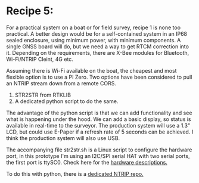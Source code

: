 # Recipe 5: 

For a practical system on a boat or for field survey, recipe 1 is none too practical. A better design would be for a 
self-contained system in an IP68 sealed enclosure, using minimum power, with minimum components. A single GNSS board 
will do, but we need a way to get RTCM correction into it. Depending on the requirements, there are X-Bee modules
for Bluetooth, Wi-Fi/NTRIP Cleint, 4G etc.

Assuming there is Wi-Fi available on the boat, the cheapest and most flexible option is to use a PI Zero.
Two options have been considered to pull an NTRIP stream down from a remote CORS.

1. STR2STR from RTKLIB
2. A dedicated python script to do the same.

The advantage of the python script is that we can add functionality and see what is 
happening under the hood. We can add a basic display, so status is available in 
real-time to the surveyor. The production system will use a 1.3" LCD, but could use 
E-Paper if a refresh rate of 5 seconds can be achieved. I think the production system will also use USB.

The accompanying file str2str.sh is a Linux script to configure the hardware port, 
in this prototype I'm using an I2C/SPI serial HAT with two serial ports, the first 
port is ttySC0. Check here for the [hardware descriptions.](https://github.com/IOTECH-Donegal/Raspbian) 

To do this with python, there is a [dedicated NTRIP repo.](https://github.com/IOTECH-Donegal/NTRIP/tree/main/readme.md)


